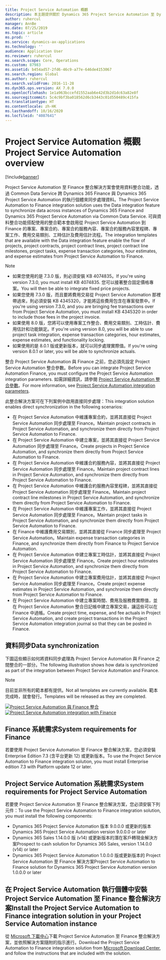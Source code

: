 ```yaml
---
title: Project Service Automation 概觀
description: 本主題提供關於 Dynamics 365 Project Service Automation 至 Dynamics 365 Finance 整合解決方案的資訊。
author: ruhercul
manager: AnnBe
ms.date: 07/25/2019
ms.topic: article
ms.prod: ''
ms.service: dynamics-ax-applications
ms.technology: ''
audience: Application User
ms.reviewer: ruhercul
ms.search.scope: Core, Operations
ms.custom: 87983
ms.assetid: b454ad57-2fd6-46c9-a77e-646de4153067
ms.search.region: Global
ms.author: ruhercul
ms.search.validFrom: 2016-11-28
ms.dyn365.ops.version: AX 7.0.0
ms.openlocfilehash: 1e1a963bccefd1552aab6e42d3b2d1dc63a82e8f
ms.sourcegitcommit: 5c4c9bf3ba018562d6cb3443c01d550489c415fa
ms.translationtype: HT
ms.contentlocale: zh-HK
ms.lasthandoff: 10/16/2020
ms.locfileid: "4087641"
---
```

# <a name="project-service-automation-overview"></a><span data-ttu-id="d025b-103">Project Service Automation 概觀</span><span class="sxs-lookup"><span data-stu-id="d025b-103">Project Service Automation overview</span></span>

[!include[banner](../includes/banner.md)]

<span data-ttu-id="d025b-104">Project Service Automation 至 Finance 整合解決方案會使用資料整合功能，透過 Common Data Service 跨 Dynamics 365 Finance 與 Dynamics 365 Project Service Automation 的執行個體來同步處理資料。</span><span class="sxs-lookup"><span data-stu-id="d025b-104">The Project Service Automation to Finance integration solution uses the Data integration feature to synchronize data across instances of Dynamics 365 Finance and Dynamics 365 Project Service Automation via Common Data Service.</span></span> <span data-ttu-id="d025b-105">可與資料整合功能搭配使用的整合範本會啟用從 Project Service Automation 到 Finance 的專案、專案合約、專案合約服務內容、專案合約服務內容里程碑、專案工作、費用交易類別、工時估計及費用估計流程。</span><span class="sxs-lookup"><span data-stu-id="d025b-105">The integration templates that are available with the Data integration feature enable the flow of projects, project contracts, project contract lines, project contract line milestones, project tasks, expense transaction categories, hour estimates, and expense estimates from Project Service Automation to Finance.</span></span>

> [!NOTE]
> - <span data-ttu-id="d025b-106">如果您使用的是 7.3.0 版，則必須安裝 KB 4074835。</span><span class="sxs-lookup"><span data-stu-id="d025b-106">If you're using version 7.3.0, you must install KB 4074835.</span></span> <span data-ttu-id="d025b-107">您可以接著整合固定價格專案。</span><span class="sxs-lookup"><span data-stu-id="d025b-107">You will then be able to integrate fixed price projects.</span></span>
> - <span data-ttu-id="d025b-108">如果您使用 7.3.0 版，而且要將費用交易從 Project Service Automation 那裡帶過來，則必須安裝 KB 4345320，才能將這些費用包含在專案發票中。</span><span class="sxs-lookup"><span data-stu-id="d025b-108">If you're using version 7.3.0, and you are bringing fee transactions over from Project Service Automation, you must install KB 4345320 in order to include those fees in the project invoice.</span></span>
> - <span data-ttu-id="d025b-109">如果使用 8.0 版，您將可以使用專案工作整合、費用交易類別、工時估計、費用估計和功能鎖定。</span><span class="sxs-lookup"><span data-stu-id="d025b-109">If you're using version 8.0, you will be able to use project task integration, expense transaction categories, hour estimates, expense estimates, and functionality locking.</span></span>
> - <span data-ttu-id="d025b-110">如果使用的是 8.0.1 版或更新版本，就可以同步處理實際值。</span><span class="sxs-lookup"><span data-stu-id="d025b-110">If you're using version 8.0.1 or later, you will be able to synchronize actuals.</span></span>

<span data-ttu-id="d025b-111">整合 Project Service Automation 與 Finance 之前，您必須先設定 Project Service Automation 整合參數。</span><span class="sxs-lookup"><span data-stu-id="d025b-111">Before you can integrate Project Service Automation Finance, you must configure the Project Service Automation integration parameters.</span></span> <span data-ttu-id="d025b-112">如需詳細資訊，請參閱 [Project Service Automation 整合參數](PSA-parameters.md)。</span><span class="sxs-lookup"><span data-stu-id="d025b-112">For more information, see [Project Service Automation integration parameters](PSA-parameters.md).</span></span>

<span data-ttu-id="d025b-113">此整合解決方案可在下列案例中啟用直接同步處理：</span><span class="sxs-lookup"><span data-stu-id="d025b-113">This integration solution enables direct synchronization in the following scenarios:</span></span>

- <span data-ttu-id="d025b-114">在 Project Service Automation 中維護專案合約，並將其直接從 Project Service Automation 同步處理至 Finance。</span><span class="sxs-lookup"><span data-stu-id="d025b-114">Maintain project contracts in Project Service Automation, and synchronize them directly from Project Service Automation to Finance.</span></span>
- <span data-ttu-id="d025b-115">在 Project Service Automation 中建立專案，並將其直接從 Project Service Automation 同步處理至 Finance。</span><span class="sxs-lookup"><span data-stu-id="d025b-115">Create projects in Project Service Automation, and synchronize them directly from Project Service Automation to Finance.</span></span>
- <span data-ttu-id="d025b-116">在 Project Service Automation 中維護合約服務內容，並將其直接從 Project Service Automation 同步處理至 Finance。</span><span class="sxs-lookup"><span data-stu-id="d025b-116">Maintain project contract lines in Project Service Automation, and synchronize them directly from Project Service Automation to Finance.</span></span>
- <span data-ttu-id="d025b-117">在 Project Service Automation 中維護合約服務內容里程碑，並將其直接從 Project Service Automation 同步處理至 Finance。</span><span class="sxs-lookup"><span data-stu-id="d025b-117">Maintain project contract line milestones in Project Service Automation, and synchronize them directly from Project Service Automation to Finance.</span></span>
- <span data-ttu-id="d025b-118">在 Project Service Automation 中維護專案工作，並將其直接從 Project Service Automation 同步處理至 Finance。</span><span class="sxs-lookup"><span data-stu-id="d025b-118">Maintain project tasks in Project Service Automation, and synchronize them directly from Project Service Automation to Finance.</span></span>
- <span data-ttu-id="d025b-119">在 Finance 中維護費用交易類別，並將其直接從 Finance 同步處理至 Project Service Automation。</span><span class="sxs-lookup"><span data-stu-id="d025b-119">Maintain expense transaction categories in Finance, and synchronize them directly from Finance to Project Service Automation.</span></span>
- <span data-ttu-id="d025b-120">在 Project Service Automation 中建立專案工時估計，並將其直接從 Project Service Automation 同步處理至 Finance。</span><span class="sxs-lookup"><span data-stu-id="d025b-120">Create project hour estimates in Project Service Automation, and synchronize them directly from Project Service Automation to Finance.</span></span>
- <span data-ttu-id="d025b-121">在 Project Service Automation 中建立專案費用估計，並將其直接從 Project Service Automation 同步處理至 Finance。</span><span class="sxs-lookup"><span data-stu-id="d025b-121">Create project expense estimates in Project Service Automation, and synchronize them directly from Project Service Automation to Finance.</span></span>
- <span data-ttu-id="d025b-122">在 Project Service Automation 中建立專案時間、費用及服務費實際值，並在 Project Service Automation 整合日記帳中建立專案交易，讓這些可以在 Finance 中過帳。</span><span class="sxs-lookup"><span data-stu-id="d025b-122">Create project time, expense, and fee actuals in Project Service Automation, and create project transactions in the Project Service Automation integration journal so that they can be posted in Finance.</span></span>

## <a name="data-synchronization"></a><span data-ttu-id="d025b-123">資料同步</span><span class="sxs-lookup"><span data-stu-id="d025b-123">Data synchronization</span></span>

<span data-ttu-id="d025b-124">下圖這些顯示如何將資料同步處理為 Project Service Automation 與 Finance 之間整合的一部分。</span><span class="sxs-lookup"><span data-stu-id="d025b-124">The following illustration shows how data is synchronized as part of the integration between Project Service Automation and Finance.</span></span>

> [!NOTE]
> <span data-ttu-id="d025b-125">目前並非所有的範本都有提供。</span><span class="sxs-lookup"><span data-stu-id="d025b-125">Not all templates are currently available.</span></span> <span data-ttu-id="d025b-126">範本完成時，就會發行。</span><span class="sxs-lookup"><span data-stu-id="d025b-126">Templates will be released as they are completed.</span></span>

<span data-ttu-id="d025b-127">[![Project Service Automation 與 Finance 整合](./media/PSA-integration.png)](./media/PSA-integration.png)</span><span class="sxs-lookup"><span data-stu-id="d025b-127">[![Project Service Automation integration with Finance](./media/PSA-integration.png)](./media/PSA-integration.png)</span></span>

## <a name="system-requirements-for-finance"></a><span data-ttu-id="d025b-128">Finance 系統需求</span><span class="sxs-lookup"><span data-stu-id="d025b-128">System requirements for Finance</span></span>

<span data-ttu-id="d025b-129">若要使用 Project Service Automation 至 Finance 整合解決方案，您必須安裝 Enterprise Edition 7.3 (含平台更新 12) 或更新版本。</span><span class="sxs-lookup"><span data-stu-id="d025b-129">To use the Project Service Automation to Finance integration solution, you must install Enterprise edition 7.3 with Platform update 12 or later.</span></span>

## <a name="system-requirements-for-project-service-automation"></a><span data-ttu-id="d025b-130">Project Service Automation 系統需求</span><span class="sxs-lookup"><span data-stu-id="d025b-130">System requirements for Project Service Automation</span></span>

<span data-ttu-id="d025b-131">若要使 Project Service Automation 至 Finance 整合解決方案，您必須安裝下列元件：</span><span class="sxs-lookup"><span data-stu-id="d025b-131">To use the Project Service Automation to Finance integration solution, you must install the following components:</span></span>

- <span data-ttu-id="d025b-132">Dynamics 365 Project Service Automation 版本 9.0.0.0 或更新的版本</span><span class="sxs-lookup"><span data-stu-id="d025b-132">Dynamics 365 Project Service Automation version 9.0.0.0 or later</span></span>
- <span data-ttu-id="d025b-133">Dynamics 365 Sales 1.14.0.0 版 (v14) 或更新版本的潛在客戶轉現金解決方案</span><span class="sxs-lookup"><span data-stu-id="d025b-133">Prospect to cash solution for Dynamics 365 Sales, version 1.14.0.0 (v14) or later</span></span>
- <span data-ttu-id="d025b-134">Dynamics 365 Project Service Automation 1.0.0.0 版或更新版本的 Project Service Automation 至 Finance 解決方案</span><span class="sxs-lookup"><span data-stu-id="d025b-134">Project Service Automation to Finance solution for Dynamics 365 Project Service Automation version 1.0.0.0 or later</span></span>

## <a name="install-the-project-service-automation-to-finance-integration-solution-in-your-project-service-automation-instance"></a><span data-ttu-id="d025b-135">在 Project Service Automation 執行個體中安裝 Project Service Automation 至 Finance 整合解決方案</span><span class="sxs-lookup"><span data-stu-id="d025b-135">Install the Project Service Automation to Finance integration solution in your Project Service Automation instance</span></span>

<span data-ttu-id="d025b-136">從 [Microsoft 下載中心](https://www.microsoft.com/download/details.aspx?id=57016)下載 Project Service Automation 至 Finance 整合解決方案，並依照解決方案隨附的指示進行。</span><span class="sxs-lookup"><span data-stu-id="d025b-136">Download the Project Service Automation to Finance integration solution from [Microsoft Download Center](https://www.microsoft.com/download/details.aspx?id=57016), and follow the instructions that are included with the solution.</span></span>
